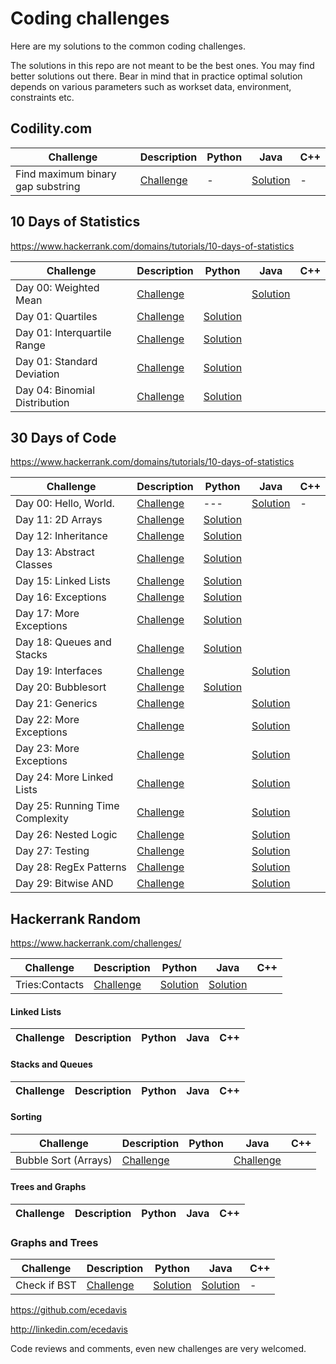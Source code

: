 # Coding challenges
Here are my solutions to the common coding challenges. 

The solutions in this repo are not meant to be the best ones. You may find better solutions out there. Bear in mind that in practice optimal solution depends on various parameters such as workset data, environment, constraints etc.

## Codility.com 
| Challenge  | Description  |  Python | Java | C++ |
|---|---|---|---|---|
|Find maximum binary gap substring | [Challenge](https://app.codility.com/programmers/lessons/1-iterations/binary_gap/) | - | [Solution](https://github.com/ecedavis/CodingChallenges/blob/master/BinaryGap.java) | - |




## 10 Days of Statistics
https://www.hackerrank.com/domains/tutorials/10-days-of-statistics

| Challenge  | Description  |  Python | Java | C++
|---|---|---|---|---
|Day 00: Weighted Mean|[Challenge](https://www.hackerrank.com/challenges/s10-weighted-mean/problem)||[Solution](https://github.com/ecedavis/CodingChallenges/blob/master/stats_day00.java)|
|Day 01: Quartiles| [Challenge](https://www.hackerrank.com/challenges/s10-quartiles/submissions/code/80614354)|[Solution](https://github.com/ecedavis/CodingChallenges/blob/master/stats_day01.py)||
|Day 01: Interquartile Range|[Challenge](https://www.hackerrank.com/challenges/s10-interquartile-range/problem)|[Solution](https://github.com/ecedavis/CodingChallenges/blob/master/stats_day01_interquartile.py)||
|Day 01: Standard Deviation|[Challenge](https://www.hackerrank.com/challenges/s10-standard-deviation/problem)|[Solution](https://github.com/ecedavis/CodingChallenges/blob/master/stats_day01_stdev)||
|Day 04: Binomial Distribution|[Challenge](https://www.hackerrank.com/challenges/s10-binomial-distribution-1/problem)|[Solution](https://github.com/ecedavis/CodingChallenges/blob/master/stats_day04.py)||




## 30 Days of Code
https://www.hackerrank.com/domains/tutorials/10-days-of-statistics

| Challenge  | Description  |  Python | Java | C++
|---|---|---|---|---
|Day 00: Hello, World.|[Challenge](https://www.hackerrank.com/challenges/30-hello-world/problem)|---|[Solution](https://github.com/ecedavis/CodingChallenges/blob/master/day01.py)|-
|Day 11: 2D Arrays|[Challenge](https://www.hackerrank.com/challenges/30-2d-arrays/problem)|[Solution](https://github.com/ecedavis/CodingChallenges/blob/master/day11.py)||
|Day 12: Inheritance|[Challenge](https://www.hackerrank.com/challenges/30-inheritance/problem)|[Solution](https://github.com/ecedavis/CodingChallenges/blob/master/day12.py)||
|Day 13: Abstract Classes|[Challenge](https://www.hackerrank.com/challenges/30-abstract-classes/problem)|[Solution](https://github.com/ecedavis/CodingChallenges/blob/master/day13.py)||
|Day 15: Linked Lists|[Challenge](https://www.hackerrank.com/challenges/30-linked-list/problem)|[Solution](https://github.com/ecedavis/CodingChallenges/blob/master/day15.py)||
|Day 16: Exceptions|[Challenge](https://www.hackerrank.com/challenges/30-exceptions-string-to-integer/problem)|[Solution](https://github.com/ecedavis/CodingChallenges/blob/master/day16.py)||
|Day 17: More Exceptions|[Challenge](https://www.hackerrank.com/challenges/30-more-exceptions/problem)|[Solution](https://github.com/ecedavis/CodingChallenges/blob/master/day17.py)||
|Day 18: Queues and Stacks|[Challenge](https://www.hackerrank.com/challenges/30-queues-stacks/problem)|[Solution](https://github.com/ecedavis/CodingChallenges/blob/master/day18.py)||
|Day 19: Interfaces|[Challenge](https://www.hackerrank.com/challenges/30-interfaces/problem)||[Solution](https://github.com/ecedavis/CodingChallenges/blob/master/day19.java)|
|Day 20: Bubblesort|[Challenge](https://www.hackerrank.com/challenges/30-sorting/problem)|[Solution](https://github.com/ecedavis/CodingChallenges/blob/master/day20.java)|
|Day 21: Generics|[Challenge](https://www.hackerrank.com/challenges/30-generics/problem)||[Solution](https://github.com/ecedavis/CodingChallenges/blob/master/day21.java)|
|Day 22: More Exceptions|[Challenge](https://www.hackerrank.com/challenges/30-binary-search-trees/problem)||[Solution](https://github.com/ecedavis/CodingChallenges/blob/master/day22.java)|
|Day 23: More Exceptions|[Challenge](https://www.hackerrank.com/challenges/30-binary-trees/problem)||[Solution](https://github.com/ecedavis/CodingChallenges/blob/master/day23.java)|
|Day 24: More Linked Lists|[Challenge](https://www.hackerrank.com/challenges/30-linked-list-deletion/problem)||[Solution](https://github.com/ecedavis/CodingChallenges/blob/master/day24.java)|
|Day 25: Running Time Complexity|[Challenge](https://www.hackerrank.com/challenges/30-running-time-and-complexity/problem)||[Solution](https://github.com/ecedavis/CodingChallenges/blob/master/day25.java)|
|Day 26: Nested Logic|[Challenge](https://www.hackerrank.com/challenges/30-nested-logic/problem)||[Solution](https://github.com/ecedavis/CodingChallenges/blob/master/day26.java)|
|Day 27: Testing|[Challenge](https://www.hackerrank.com/challenges/30-testing/problem)||[Solution](https://github.com/ecedavis/CodingChallenges/blob/master/day27.java)|
|Day 28: RegEx Patterns|[Challenge](https://www.hackerrank.com/challenges/30-regex-patterns/problem)||[Solution](https://github.com/ecedavis/CodingChallenges/blob/master/day28.java)|
|Day 29: Bitwise AND|[Challenge](https://www.hackerrank.com/challenges/30-bitwise-and/problem)||[Solution](https://github.com/ecedavis/CodingChallenges/blob/master/day29.java)|



## Hackerrank Random

https://www.hackerrank.com/challenges/

| Challenge  | Description  |  Python | Java | C++
|---|---|---|---|---
|Tries:Contacts|[Challenge](https://www.hackerrank.com/challenges/ctci-contacts/problem)|[Solution](https://github.com/ecedavis/CodingChallenges/blob/master/triesContacts.py)|[Solution](https://github.com/ecedavis/CodingChallenges/blob/master/triesContacts.java)|


#### Linked Lists

| Challenge  | Description  |  Python | Java | C++ |
|---|---|---|---|---



#### Stacks and Queues

| Challenge  | Description  |  Python | Java | C++
|---|---|---|---|---




#### Sorting

| Challenge  | Description  |  Python | Java | C++
|---|---|---|---|---
|Bubble Sort (Arrays) | [Challenge](https://www.hackerrank.com/challenges/ctci-bubble-sort/problem) | |[Challenge](https://github.com/ecedavis/CodingChallenges/blob/master/bubblesort.java)||





#### Trees and Graphs

| Challenge  | Description  |  Python | Java | C++
|---|---|---|---|---




### Graphs and Trees

| Challenge  | Description  |  Python | Java | C++
|---|---|---|---|---
|Check if BST|[Challenge](https://www.hackerrank.com/challenges/ctci-is-binary-search-tree/problem)|[Solution](https://github.com/ecedavis/CodingChallenges/blob/master/isBST.py)|[Solution](https://github.com/ecedavis/CodingChallenges/blob/master/isBST.java)|-





https://github.com/ecedavis

http://linkedin.com/ecedavis

Code reviews and comments, even new challenges are very welcomed.
